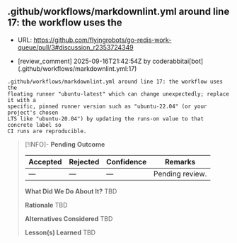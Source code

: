## .github/workflows/markdownlint.yml around line 17: the workflow uses the

- URL: https://github.com/flyingrobots/go-redis-work-queue/pull/3#discussion_r2353724349

- [review_comment] 2025-09-16T21:42:54Z by coderabbitai[bot] (.github/workflows/markdownlint.yml:17)

```text
.github/workflows/markdownlint.yml around line 17: the workflow uses the
floating runner "ubuntu-latest" which can change unexpectedly; replace it with a
specific, pinned runner version such as "ubuntu-22.04" (or your project's chosen
LTS like "ubuntu-20.04") by updating the runs-on value to that concrete label so
CI runs are reproducible.
```

> [!INFO]- **Pending**
> **Outcome**
> 
> | Accepted | Rejected | Confidence | Remarks |
> |----------|----------|------------|---------|
> | — | — | — | Pending review. |
>
> **What Did We Do About It?**
> TBD
>
> **Rationale**
> TBD
>
> **Alternatives Considered**
> TBD
>
> **Lesson(s) Learned**
> TBD
